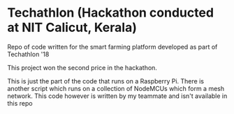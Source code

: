 # Techathlon (Hackathon conducted at NIT Calicut, Kerala)
Repo of code written for the smart farming platform developed as part of Techathlon '18

This project won the second price in the hackathon.

This is just the part of the code that runs on a Raspberry Pi. 
There is another script which runs on a collection of NodeMCUs which form a mesh network. 
This code however is written by my teammate and isn't available in this repo
